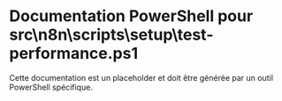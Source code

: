 # Documentation PowerShell pour src\n8n\scripts\setup\test-performance.ps1

Cette documentation est un placeholder et doit être générée par un outil PowerShell spécifique.
